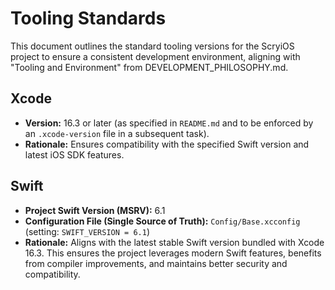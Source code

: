 # Tooling Standards

This document outlines the standard tooling versions for the ScryiOS project to ensure a consistent development environment, aligning with "Tooling and Environment" from DEVELOPMENT_PHILOSOPHY.md.

## Xcode

- **Version:** 16.3 or later (as specified in `README.md` and to be enforced by an `.xcode-version` file in a subsequent task).
- **Rationale:** Ensures compatibility with the specified Swift version and latest iOS SDK features.

## Swift

- **Project Swift Version (MSRV):** 6.1
- **Configuration File (Single Source of Truth):** `Config/Base.xcconfig` (setting: `SWIFT_VERSION = 6.1`)
- **Rationale:** Aligns with the latest stable Swift version bundled with Xcode 16.3. This ensures the project leverages modern Swift features, benefits from compiler improvements, and maintains better security and compatibility.
